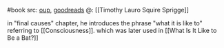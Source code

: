 #book 
src: [oup](https://global.oup.com/academic/product/the-importance-of-subjectivity-9780199591541?cc=us&lang=en&), [goodreads](https://www.goodreads.com/book/show/8836726-the-importance-of-subjectivity) 
@: [[Timothy Lauro Squire Sprigge]]

in "final causes" chapter, he introduces the phrase "what it is like to" referring to [[Consciousness]]. which was later used in [[What Is It Like to Be a Bat?]] 

